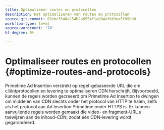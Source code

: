 ```yaml
---
title: Optimaliseer routes en protocollen
description: Het optimaliseren van routes en protocollen
source-git-commit: 02ebc3548a254b2a6554f1ab34afbb3ea5f09bb8
workflow-type: tm+mt
source-wordcount: '78'
ht-degree: 0%

---
```


# Optimaliseer routes en protocollen {#optimize-routes-and-protocols}

Primetime Ad Insertion verstrekt op regel-gebaseerde URL die om cliëntprotocollen en levering te optimaliseren CDN herschrijft.  Bijvoorbeeld, kunnen de regels worden gecreeerd om Primetime Ad Insertion te dwingen om middelen van CDN slechts onder het protocol van HTTP te halen, zelfs als het protocol aan Ad Insertion Primetime onder HTTPS is.  Er kunnen aanvullende regels worden gemaakt die video- en fragment-URL&#39;s toewijzen aan de inhoud-CDN, zodat één CDN-levering wordt gegarandeerd.
